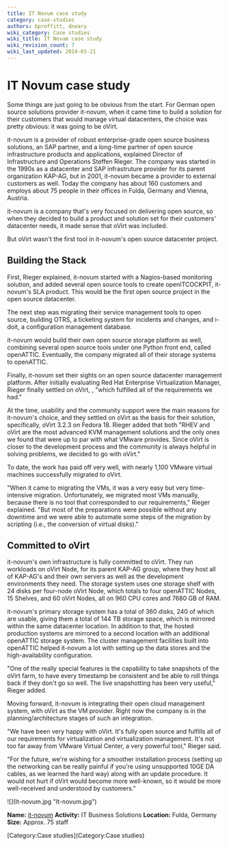 ```yaml
---
title: IT Novum case study
category: case-studies
authors: bproffitt, dneary
wiki_category: Case studies
wiki_title: IT Novum case study
wiki_revision_count: 7
wiki_last_updated: 2014-03-21
---
```


# IT Novum case study

<div class="row">
<div class="col-md-7 col-md-offset-1 pad-sides">
Some things are just going to be obvious from the start. For German open source solutions provider it-novum, when it came time to build a solution for their customers that would manage virtual datacenters, the choice was pretty obvious: it was going to be oVirt.

it-novum is a provider of robust enterprise-grade open source business solutions, an SAP partner, and a long-time partner of open source infrastructure products and applications, explained Director of Infrastructure and Operations Steffen Rieger. The company was started in the 1990s as a datacenter and SAP infrastruture provider for its parent organization KAP-AG, but in 2001, it-novum became a provider to external customers as well. Today the company has about 160 customers and employs about 75 people in their offices in Fulda, Germany and Vienna, Austria.

it-novum is a company that's very focused on delivering open source, so when they decided to build a product and solution set for their customers' datacenter needs, it made sense that oVirt was included.

But oVirt wasn't the first tool in it-novum's open source datacenter project.

## Building the Stack

First, Rieger explained, it-novum started with a Nagios-based monitoring solution, and added several open source tools to create openITCOCKPIT, it-novum's SLA product. This would be the first open source project in the open source datacenter.

The next step was migrating their service management tools to open source, building OTRS, a ticketing system for incidents and changes, and i-doit, a configuration management database.

it-novum would build their own open source storage platform as well, combining several open source tools under one Python front end, called openATTIC. Eventually, the company migrated all of their storage systems to openATTIC.

Finally, it-novum set their sights on an open source datacenter management platform. After initially evaluating Red Hat Enterprise Virtualization Manager, Rieger finally settled on oVirt, , "which fulfilled all of the requirements we had."

At the time, usability and the community support were the main reasons for it-novum's choice, and they settled on oVirt as the basis for their solution, specifically, oVirt 3.2.3 on Fedora 18. Rieger added that both "RHEV and oVirt are the most advanced KVM management solutions and the only ones we found that were up to par with what VMware provides. Since oVirt is closer to the development process and the community is always helpful in solving problems, we decided to go with oVirt."

To date, the work has paid off very well, with nearly 1,100 VMware virtual machines successfully migrated to oVirt.

"When it came to migrating the VMs, it was a very easy but very time-intensive migration. Unfortunately, we migrated most VMs manually, because there is no tool that corresponded to our requirements," Rieger explained. "But most of the preparations were possible without any downtime and we were able to automate some steps of the migration by scripting (i.e., the conversion of virtual disks)."

## Committed to oVirt

it-novum's own infrastructure is fully committed to oVirt. They run workloads on oVirt Node, for its parent KAP-AG group, where they host all of KAP-AG's and their own servers as well as the development environments they need. The storage system uses one storage shelf with 24 disks per four-node oVirt Node, which totals to four openATTIC Nodes, 15 Shelves, and 60 oVirt Nodes, all on 960 CPU cores and 7680 GB of RAM.

it-novum's primary storage system has a total of 360 disks, 240 of which are usable, giving them a total of 144 TB storage space, which is mirrored within the same datacenter location. In addition to that, the hosted production systems are mirrored to a second location with an additional openATTIC storage system. The cluster management facilities built into openATTIC helped it-novum a lot with setting up the data stores and the high-availability configuration.

"One of the really special features is the capability to take snapshots of the oVirt farm, to have every timestamp be consistent and be able to roll things back if they don't go so well. The live snapshotting has been very useful," Rieger added.

Moving forward, it-novum is integrating their open cloud management system, with oVirt as the VM provider. Right now the company is in the planning/architecture stages of such an integration.

"We have been very happy with oVirt. It's fully open source and fulfills all of our requirements for virtualization and virtualization management. It's not too far away from VMware Virtual Center, a very powerful tool," Rieger said.

"For the future, we're wishing for a smoother installation process (setting up the networking can be really painful if you're using unsupported 10GE DA cables, as we learned the hard way) along with an update procedure. It would not hurt if oVirt would become more well-known, so it would be more well-received and understood by customers."

</div>
<div class="col-md-4 pad-sides">
<div class="well well-lg">
![](It-novum.jpg‎ "It-novum.jpg‎")

**Name:** [it-novum](//www.it-novum.com/)
**Activity:** IT Business Solutions
**Location:** Fulda, Germany
**Size:** Approx. 75 staff

</div>
</div>
</div>
[Category:Case studies](Category:Case studies) <Category:Community>
